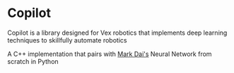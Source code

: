 # Copilot
Copilot is a library designed for Vex robotics that implements deep learning techniques to skillfully automate robotics

A C++ implementation that pairs with [Mark Dai's](github.com/Markerpullus) Neural Network from scratch in Python
